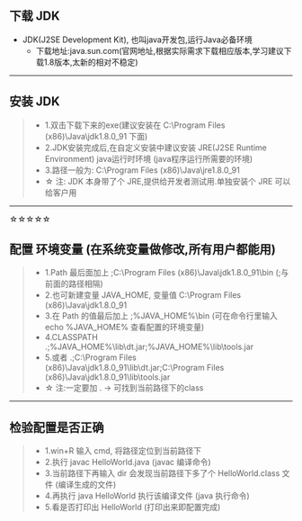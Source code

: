 ## 下载 **JDK**

- JDK(J2SE Development Kit), 也叫java开发包,运行Java必备环境
  - 下载地址:java.sun.com(官网地址,根据实际需求下载相应版本,学习建议下载1.8版本,太新的相对不稳定)

---

## 安装 **JDK**

>- 1.双击下载下来的exe(建议安装在 C:\Program Files (x86)\Java\jdk1.8.0_91 下面)
>- 2.JDK安装完成后,在自定义安装中建议安装 JRE(J2SE Runtime Environment) java运行时环境 (java程序运行所需要的环境)
>- 3.路径一般为: C:\Program Files (x86)\Java\jre1.8.0_91
>  - ☆ 注: JDK 本身带了个 JRE,提供给开发者测试用.单独安装个 JRE 可以给客户用

---

☆☆☆☆☆ 
## 配置 **环境变量** (在系统变量做修改,所有用户都能用)

>- 1.Path 最后面加上 ;C:\Program Files (x86)\Java\jdk1.8.0_91\bin (;与前面的路径相隔)
>- 2.也可新建变量 JAVA_HOME, 变量值 C:\Program Files (x86)\Java\jdk1.8.0_91
>- 3.在 Path 的值最后加上 ;%JAVA_HOME%\bin  (可在命令行里输入 echo %JAVA_HOME% 查看配置的环境变量)
>- 4.CLASSPATH .;%JAVA_HOME%\lib\dt.jar;%JAVA_HOME%\lib\tools.jar
>- 5.或者 .;C:\Program Files (x86)\Java\jdk1.8.0_91\lib\dt.jar;C:\Program Files (x86)\Java\jdk1.8.0_91\lib\tools.jar
>  - ☆ 注:一定要加 . → 可找到当前路径下的class

---

## 检验配置是否正确

>- 1.win+R 输入 cmd, 将路径定位到当前路径下
>- 2.执行 javac HelloWorld.java (javac 编译命令)
>- 3.当前路径下再输入 dir 会发现当前路径下多了个 HelloWorld.class 文件 (编译生成的文件)
>- 4.再执行 java HelloWorld 执行该编译文件 (java 执行命令)
>- 5.看是否打印出 HelloWorld (打印出来即配置完成)

